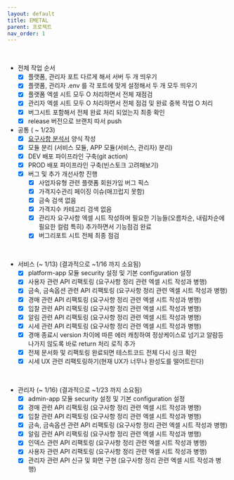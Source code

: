 ```yaml
---
layout: default
title: EMETAL
parent: 프로젝트
nav_order: 1
---
```


<br>

- 전체 작업 순서
  - [x] 플랫폼, 관리자 포트 다르게 해서 서버 두 개 띄우기
  - [x] 플랫폼, 관리자 .env 를 각 포트에 맞게 설정해서 두 개 모두 띄우기
  - [x] 플랫폼 엑셀 시트 모두 O 처리하면서 전체 재점검
  - [x] 관리자 엑셀 시트 모두 O 처리하면서 전체 점검 및 완료 중복 작업 O 처리 
  - [x] 버그시트 포함해서 전체 완료 처리 되었는지 최종 확인
  - [x] release 버전으로 브랜치 따서 push

- 공통 ( ~ 1/23)
  - [x] [요구사항 분석서](https://docs.google.com/spreadsheets/d/1lHmKznsJedaJZUxCLBaDLrUYgLfKVEgiVh3mCPJBUC8/edit#gid=0) 양식 작성
  - [x] 모듈 분리 (서비스 모듈, APP 모듈(서비스, 관리자) 분리)
  - [x] DEV 배포 파이프라인 구축(git action)
  - [x] PROD 배포 파이프라인 구축(빈스토크 고려해보기)
  - [x] 버그 및 추가 개선사항 진행
    - [x] 사업자유형 관련 플랫폼 회원가입 버그 픽스
    - [x] 가격지수관리 페이징 이슈(매끄럽지 못함)
    - [x] 금속 검색 없음
    - [x] 가격지수 카테고리 검색 없음
    - [x] 관리자 요구사항 엑셀 시트 작성하며 필요한 기능들(오름차순, 내림차순에 필요한 컬럼 특히) 추가하면서 기능점검 완료   
    - [x] 버그리포트 시트 전체 최종 점검
  
<br>

- 서비스 (~ 1/13) (결과적으로 ~1/16 까지 소요됨)
  - [x] platform-app 모듈 security 설정 및 기본 configuration 설정 
  - [x] 사용자 관련 API 리팩토링 (요구사항 정리 관련 엑셀 시트 작성과 병행)
  - [x] 금속, 금속옵션 관련 API 리팩토링 (요구사항 정리 관련 엑셀 시트 작성과 병행)
  - [x] 경매 관련 API 리팩토링 (요구사항 정리 관련 엑셀 시트 작성과 병행)
  - [x] 입찰 관련 API 리팩토링 (요구사항 정리 관련 엑셀 시트 작성과 병행)
  - [x] 알림 관련 API 리팩토링 (요구사항 정리 관련 엑셀 시트 작성과 병행)
  - [x] 시세 관련 API 리팩토링 (요구사항 정리 관련 엑셀 시트 작성과 병행)
  - [x] 경매 종료시 version 차이에 따른 에러 캐칭하여 정상케이스로 넘기고 알람등 나가지 않도록 바로 return 처리 로직 추가
  - [x] 전체 문서화 및 리팩토링 완료되면 테스트코드 전체 다시 싱크 확인
  - [x] 시세 UX 관련 리팩토링하기(현재 UX가 너무나 완성도를 떨어트린다)

<br>    

- 관리자 (~ 1/16) (결과적으로 ~1/23 까지 소요됨)
  - [x] admin-app 모듈 security 설정 및 기본 configuration 설정
  - [x] 경매 관련 API 리팩토링 (요구사항 정리 관련 엑셀 시트 작성과 병행)
  - [x] 입찰 관련 API 리팩토링 (요구사항 정리 관련 엑셀 시트 작성과 병행)
  - [x] 금속, 금속옵션 관련 API 리팩토링 (요구사항 정리 관련 엑셀 시트 작성과 병행)
  - [x] 알림 관련 API 리팩토링 (요구사항 정리 관련 엑셀 시트 작성과 병행)
  - [x] 인덱스 관련 API 리팩토링 (요구사항 정리 관련 엑셀 시트 작성과 병행)
  - [x] 사용자 관련 API 리팩토링 (요구사항 정리 관련 엑셀 시트 작성과 병행)
  - [x] 관리자 관련 API 신규 및 화면 구현 (요구사항 정리 관련 엑셀 시트 작성과 병행)
